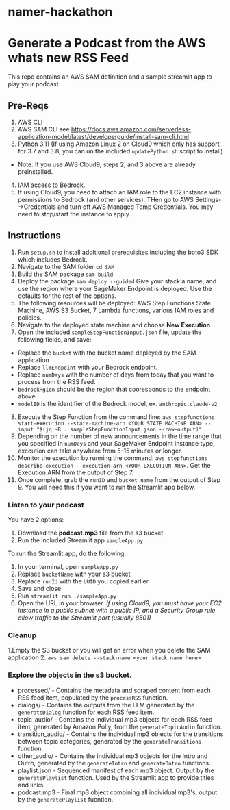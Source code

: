 # namer-hackathon
# Generate a Podcast from the AWS whats new RSS Feed

This repo contains an AWS SAM definition and a sample streamlit app to play your podcast.

## Pre-Reqs

1. AWS CLI
2. AWS SAM CLI   see https://docs.aws.amazon.com/serverless-application-model/latest/developerguide/install-sam-cli.html
3. Python 3.11 (If using Amazon Linux 2 on Cloud9 which only has support for 3.7 and 3.8, you can un the included `updatePython.sh` script to install)
* Note: If you use AWS Cloud9, steps 2, and 3 above are already preinstalled.
4. IAM access to Bedrock.  
5. If using Cloud9, you need to attach an IAM role to the EC2 instance with permissions to Bedrock (and other services). THen go to AWS Settings-->Credentials and turn off AWS Managed Temp Credentials.  You may need to stop/start the instance to apply.

## Instructions

1. Run `setup.sh` to install additional prerequisites including the boto3 SDK which includes Bedrock.
2. Navigate to the SAM folder `cd SAM`
3. Build the SAM package `sam build`
4. Deploy the package.`sam deploy --guided`  Give your stack a name, and use the region where your SageMaker Endpoint is deployed.  Use the defaults for the rest of the options.
5. The following resources will be deployed: AWS Step Functions State Machine, AWS S3 Bucket, 7 Lambda functions, various IAM roles and policies.
6. Navigate to the deployed state machine and choose **New Execution**
7. Open the included `sampleStepFunctionInput.json` file, update the following fields, and save:
* Replace the `bucket` with the bucket name deployed by the SAM application
*  Replace `llmEndpoint` with your Bedrock endpoint.
*  Replace `numDays` with the number of days from today that you want to process from the RSS feed.
*  `bedrockRgion` should be the region that cooresponds to the endpoint above
*  `modelID` is the identifier of the Bedrock model, ex. `anthropic.claude-v2`
8. Execute the Step Function from the command line: `aws stepfunctions start-execution --state-machine-arn <YOUR STATE MACHINE ARN> --input "$(jq -R . sampleStepFunctionInput.json --raw-output)"`
9. Depending on the number of new announcements in the time range that you specified in `numDays` and your SageMaker Endpoint instance type, execution can take anywhere from 5-15 minutes or longer.
10. Monitor the execution by running the command: `aws stepfunctions describe-execution --execution-arn <YOUR EXECUTION ARN>`.  Get the Execution ARN from the output of Step 7.
11. Once complete, grab the `runID` and `bucket name` from the output of Step 9.  You will need this if you want to run the Streamlit app below.

### Listen to your podcast
You have 2 options:
1. Download the **podcast.mp3** file from the s3 bucket
2. Run the included Streamlit app `sampleApp.py`

To run the Streamlit app, do the following:
1. In your terminal, open `sampleApp.py`
2. Replace `bucketName` with your s3 bucket
3. Replace `runId` with the `UUID` you copied earlier
4. Save and close
5. Run `streamlit run ./sampleApp.py`
6. Open the URL in your browser.  *If using Cloud9, you must have your EC2 instance in a public subnet with a public IP, and a Security Group rule allow traffic to the Streamlit port (usually 8501)*


### Cleanup

1.Empty the S3 bucket or you will get an error when you delete the SAM application
2. `aws sam delete --stack-name <your stack name here>`



### Explore the objects in the s3 bucket.
* processed/ - Contains the metadata and scraped content from each RSS feed item, populated by the `processRSS` function.
* dialogs/ - Contains the outputs from the LLM generated by the `generateDialog` function for each RSS feed item.
* topic_audio/ - Contains the individual mp3 objects for each RSS feed item, generated by Amazon Polly, from the `generateTopicAudio` function.
* transition_audio/ - Contains the individual mp3 objects for the transitions between topic categories, generated by the `generateTransitions` function.
* other_audio/ - Contains the individual mp3 objects for the Intro and Outro, generated by the `generateIntro` and `generateOutro` functions.
* playlist.json - Sequenced manifest of each mp3 object.  Output by the `generatePlaylist` function.  Used by the Streamlit app to provide titles and links.
* podcast.mp3 - Final mp3 object combining all individual mp3's, output by the `generatePlaylist` fucntion.